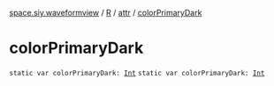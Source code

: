 [space.siy.waveformview](../../index.md) / [R](../index.md) / [attr](index.md) / [colorPrimaryDark](./color-primary-dark.md)

# colorPrimaryDark

`static var colorPrimaryDark: `[`Int`](https://kotlinlang.org/api/latest/jvm/stdlib/kotlin/-int/index.html)
`static var colorPrimaryDark: `[`Int`](https://kotlinlang.org/api/latest/jvm/stdlib/kotlin/-int/index.html)